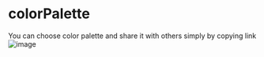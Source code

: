 # colorPalette
You can choose color palette and share it with others simply by copying link
![image](https://user-images.githubusercontent.com/98611618/198359685-98872246-be29-4557-9252-1ab96fb2e404.png)
